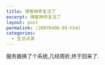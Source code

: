 ```yaml
---
title: 博客神奇复活了
excerpt: 博客神奇复活了
layout: post
permalink: /20070406-99.html
categories:
  - 生活点滴
---
```

服务器换了个系统,几经周折,终于回来了.